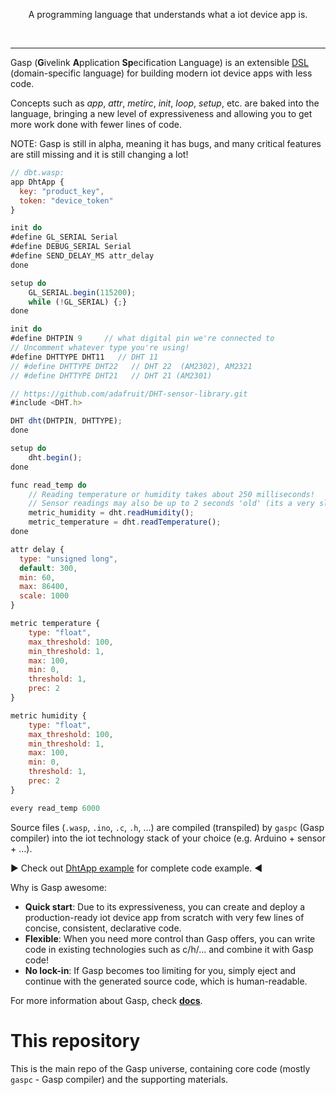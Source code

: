<p align=center>
  A programming language that understands what a iot device app is.
</p>
<br>

------

Gasp (**G**ivelink **A**pplication **Sp**ecification Language) is an extensible [DSL](https://en.wikipedia.org/wiki/Domain-specific_language) (domain-specific language) for building modern iot device apps with less code.

Concepts such as *app*, *attr*, *metirc*, *init*, *loop*, *setup*, etc. are baked into the language, bringing a new level of expressiveness and allowing you to get more work done with fewer lines of code.

NOTE: Gasp is still in alpha, meaning it has bugs, and many critical features are still missing and it is still changing a lot!

```js
// dbt.wasp:
app DhtApp {
  key: "product_key",
  token: "device_token"
}

init do
#define GL_SERIAL Serial
#define DEBUG_SERIAL Serial
#define SEND_DELAY_MS attr_delay
done

setup do
    GL_SERIAL.begin(115200);
    while (!GL_SERIAL) {;}
done

init do
#define DHTPIN 9     // what digital pin we're connected to
// Uncomment whatever type you're using!
#define DHTTYPE DHT11   // DHT 11
// #define DHTTYPE DHT22   // DHT 22  (AM2302), AM2321
// #define DHTTYPE DHT21   // DHT 21 (AM2301)

// https://github.com/adafruit/DHT-sensor-library.git
#include <DHT.h>

DHT dht(DHTPIN, DHTTYPE);
done

setup do
    dht.begin();
done

func read_temp do
    // Reading temperature or humidity takes about 250 milliseconds!
    // Sensor readings may also be up to 2 seconds 'old' (its a very slow sensor)
    metric_humidity = dht.readHumidity();
    metric_temperature = dht.readTemperature();
done

attr delay {
  type: "unsigned long",
  default: 300,
  min: 60,
  max: 86400,
  scale: 1000
}

metric temperature {
    type: "float",
    max_threshold: 100,
    min_threshold: 1,
    max: 100,
    min: 0,
    threshold: 1,
    prec: 2
}

metric humidity {
    type: "float",
    max_threshold: 100,
    min_threshold: 1,
    max: 100,
    min: 0,
    threshold: 1,
    prec: 2
}

every read_temp 6000
```

Source files (`.wasp`, `.ino`, `.c`, `.h`, ...) are compiled (transpiled) by `gaspc` (Gasp compiler) into the iot technology stack of your choice (e.g. Arduino + sensor + ...).

:arrow_forward: Check out [DhtApp example](examples/dht) for complete code example. :arrow_backward:

Why is Gasp awesome:
- **Quick start**: Due to its expressiveness, you can create and deploy a production-ready iot device app from scratch with very few lines of concise, consistent, declarative code.
- **Flexible**: When you need more control than Gasp offers, you can write code in existing technologies such as c/h/... and combine it with Gasp code!
- **No lock-in**: If Gasp becomes too limiting for you, simply eject and continue with the generated source code, which is human-readable.

For more information about Gasp, check [**docs**](https://www.jianshu.com/p/98fa9bb363cc).

# This repository

This is the main repo of the Gasp universe, containing core code (mostly `gaspc` - Gasp compiler) and the supporting materials.
